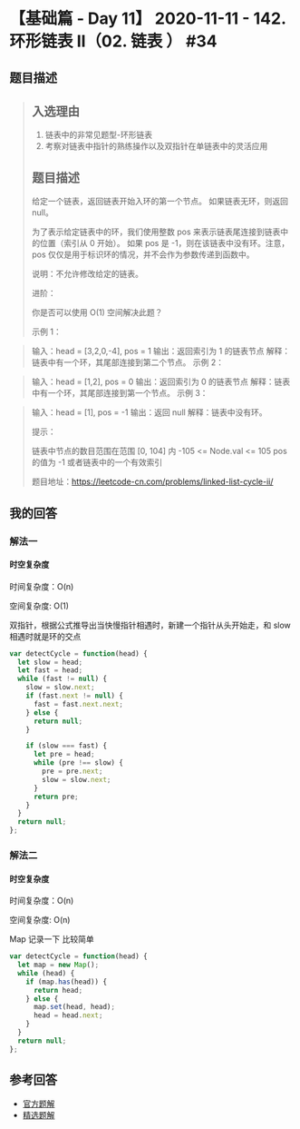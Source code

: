 # 【基础篇 - Day 11】 2020-11-11 - 142. 环形链表 II（02. 链表 ） #34

## 题目描述

> ## 入选理由
>
> 1. 链表中的非常见题型-环形链表
> 2. 考察对链表中指针的熟练操作以及双指针在单链表中的灵活应用
>
> ## 题目描述
>
> 给定一个链表，返回链表开始入环的第一个节点。 如果链表无环，则返回 null。
>
> 为了表示给定链表中的环，我们使用整数 pos 来表示链表尾连接到链表中的位置（索引从 0 开始）。 如果 pos 是 -1，则在该链表中没有环。注意，pos 仅仅是用于标识环的情况，并不会作为参数传递到函数中。
>
> 说明：不允许修改给定的链表。
>
> 进阶：
>
> 你是否可以使用 O(1) 空间解决此题？
>
> 示例 1：

<!-- > ![image](./images/68747470733a2f2f6173736574732e6c656574636f64652d636e2e636f6d2f616c6979756e2d6c632d75706c6f61642f75706c6f6164732f323031382f31322f30372f63697263756c61726c696e6b65646c6973745f74657374332e706e67) -->

> 输入：head = [3,2,0,-4], pos = 1
> 输出：返回索引为 1 的链表节点
> 解释：链表中有一个环，其尾部连接到第二个节点。
> 示例 2：

<!-- > ![image](./images/68747470733a2f2f6173736574732e6c656574636f64652d636e2e636f6d2f616c6979756e2d6c632d75706c6f61642f75706c6f6164732f323031382f31322f30372f63697263756c61726c696e6b65646c6973745f74657374322e706e67) -->

> 输入：head = [1,2], pos = 0
> 输出：返回索引为 0 的链表节点
> 解释：链表中有一个环，其尾部连接到第一个节点。
> 示例 3：

<!-- > ![image](./images/68747470733a2f2f6173736574732e6c656574636f64652d636e2e636f6d2f616c6979756e2d6c632d75706c6f61642f75706c6f6164732f323031382f31322f30372f63697263756c61726c696e6b65646c6973745f74657374332e706e67) -->

> 输入：head = [1], pos = -1
> 输出：返回 null
> 解释：链表中没有环。
>
> 提示：
>
> 链表中节点的数目范围在范围 [0, 104] 内
> -105 <= Node.val <= 105
> pos 的值为 -1 或者链表中的一个有效索引
>
> 题目地址：https://leetcode-cn.com/problems/linked-list-cycle-ii/

## 我的回答

### 解法一

#### 时空复杂度

时间复杂度：O(n)

空间复杂度: O(1)

双指针，根据公式推导出当快慢指针相遇时，新建一个指针从头开始走，和 slow 相遇时就是环的交点

```js
var detectCycle = function(head) {
  let slow = head;
  let fast = head;
  while (fast != null) {
    slow = slow.next;
    if (fast.next != null) {
      fast = fast.next.next;
    } else {
      return null;
    }

    if (slow === fast) {
      let pre = head;
      while (pre !== slow) {
        pre = pre.next;
        slow = slow.next;
      }
      return pre;
    }
  }
  return null;
};
```

### 解法二

#### 时空复杂度

时间复杂度：O(n)

空间复杂度: O(n)

Map 记录一下 比较简单

```js
var detectCycle = function(head) {
  let map = new Map();
  while (head) {
    if (map.has(head)) {
      return head;
    } else {
      map.set(head, head);
      head = head.next;
    }
  }
  return null;
};
```

## 参考回答

- [官方题解](https://github.com/leetcode-pp/91alg-2/blob/master/solution/basic/d11.142.Linked-List-Cycle-II.md)
- [精选题解](https://github.com/leetcode-pp/91alg-2/issues/34#issuecomment-724966486)
